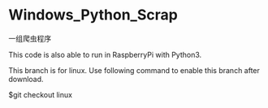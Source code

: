 # Windows_Python_Scrap
一组爬虫程序 

This code is also able to run in RaspberryPi with Python3.

This branch is for linux.  Use following command to enable this branch after download.

$git checkout linux
